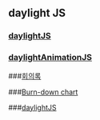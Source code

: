 ## daylight JS

### [daylightJS](https://github.com/itoolsg/daylightJS/blob/master/daylight.js)
### [daylightAnimationJS](https://github.com/itoolsg/daylightJS/blob/master/daylight.animation.js)

###[회의록](https://github.com/NHNNEXT/2014-01-HUDI-HAPPYPAW/wiki/%5B%ED%9A%8C%EC%9D%98%EB%A1%9D-list-view%5D)

###[Burn-down chart](https://docs.google.com/spreadsheet/ccc?key=0Ah_1VI44gf93dHRyUUQ4NDg4SlItbHFmSDJ4cmZndGc&usp=drive_web#gid=10)

###[daylightJS](https://github.com/itoolsg/daylightJS)
